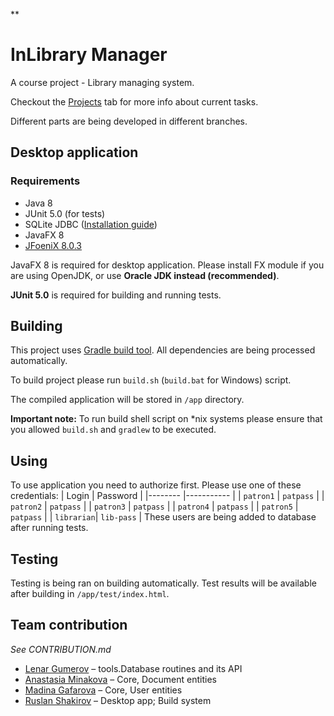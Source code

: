 **
# InLibrary Manager

A course project - Library managing system.

Checkout the [Projects](https://github.com/lenargum/libraryProject/projects) tab for more info about current tasks.

Different parts are being developed in different branches.

## Desktop application

### Requirements
- Java 8
- JUnit 5.0 (for tests)
- SQLite JDBC ([Installation guide](http://telegra.ph/Kak-sdelat-tak-chtoby-vsyo-zarabotalo-03-01))
- JavaFX 8
- [JFoeniX 8.0.3](https://github.com/jfoenixadmin/JFoenix)

JavaFX 8 is required for desktop application. Please install FX module if you are using OpenJDK, or use **Oracle JDK instead (recommended)**.

**JUnit 5.0** is required for building and running tests.

## Building

This project uses [Gradle build tool](https://gradle.org). All dependencies are being processed automatically.

To build project please run `build.sh` (`build.bat` for Windows) script.

The compiled application will be stored in `/app` directory.

**Important note:** To run build shell script on *nix systems please ensure that you allowed `build.sh` and `gradlew` to be executed.

## Using
To use application you need to authorize first.
Please use one of these credentials:
| Login      | Password   |
|--------    |----------- |
| `patron1`  | `patpass`  |
| `patron2`  | `patpass`  |
| `patron3`  | `patpass`  |
| `patron4`  | `patpass`  |
| `patron5`  | `patpass`  |
| `librarian`| `lib-pass` |
These users are being added to database after running tests.

## Testing

Testing is being ran on building automatically.
Test results will be available after building in `/app/test/index.html`.

## Team contribution

_See CONTRIBUTION.md_

- [Lenar Gumerov](https://github.com/lenargum) – tools.Database routines and its API
- [Anastasia Minakova](https://github.com/stalem9) – Core, Document entities
- [Madina Gafarova](https://github.com/gafmn) – Core, User entities
- [Ruslan Shakirov](https://github.com/Shakirovrrr) – Desktop app; Build system
